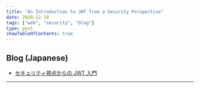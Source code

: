 ```yaml
---
title: "An Introduction to JWT from a Security Perspective"
date: 2020-12-10
tags: ["web", "security", "blog"]
type: post
showTableOfContents: true
---
```


## Blog (Japanese)
- [セキュリティ視点からの JWT 入門](https://scgajge12.hatenablog.com/entry/jwt_security)

---
